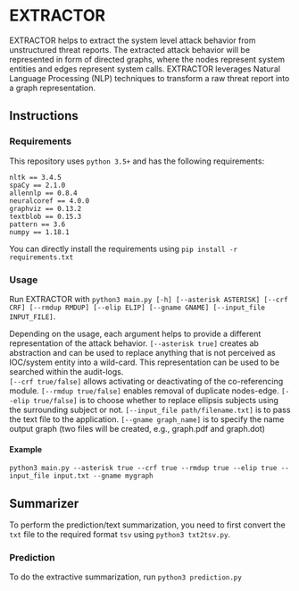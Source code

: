 

# EXTRACTOR

EXTRACTOR helps to extract the system level attack behavior from unstructured threat reports. The extracted attack behavior will be represented in form of directed graphs, where the nodes represent system entities and edges represent system calls. EXTRACTOR leverages Natural Language Processing (NLP) techniques to transform a raw threat report into a graph representation.

## Instructions
### Requirements

This repository uses `python 3.5+` and has the following requirements:
```
nltk == 3.4.5
spaCy == 2.1.0
allennlp == 0.8.4
neuralcoref == 4.0.0
graphviz == 0.13.2
textblob == 0.15.3
pattern == 3.6
numpy == 1.18.1
```
You can directly install the requirements using `pip install -r requirements.txt`


### Usage 

Run EXTRACTOR with `python3 main.py [-h] [--asterisk ASTERISK] [--crf CRF] [--rmdup RMDUP] [--elip ELIP] [--gname GNAME] [--input_file INPUT_FILE]`.

Depending on the usage, each argument helps to provide a different representation of the attack behavior. 
`[--asterisk true]` creates ab abstraction and can be used to replace anything that is not perceived as IOC/system entity into a wild-card. This representation can be used to be searched within the audit-logs.  
`[--crf true/false]` allows activating or deactivating of the co-referencing module. 
`[--rmdup true/false]` enables removal of duplicate nodes-edge. 
`[--elip true/false]` is to choose whether to replace ellipsis subjects using the surrounding subject or not.
`[--input_file path/filename.txt]` is to pass the text file to the application. 
`[--gname graph_name]` is to specify the name output graph (two files will be created, e.g., graph.pdf and graph.dot)

#### Example
`python3 main.py --asterisk true --crf true --rmdup true --elip true --input_file input.txt --gname mygraph`


## Summarizer
To perform the prediction/text summarization, you need to first convert the `txt` file to the required format `tsv` using `python3 txt2tsv.py`.


### Prediction
To do the extractive summarization, run `python3 prediction.py`


